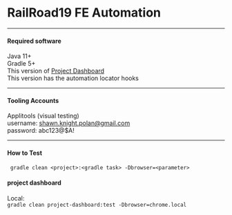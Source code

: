 # RailRoad19 FE Automation
<hr>

#### Required software
Java 11+<br>
Gradle 5+<br>
This version of [Project Dashboard](https://github.com/5hawnknight/railroad19-fe-app) <br>
This version has the automation locator hooks 
<hr>

#### Tooling Accounts
Applitools (visual testing)<br>
username: shawn.knight.polan@gmail.com
<br>
password: abc123@$A!
<hr>

#### How to Test
``` gradle clean <project>:<gradle task> -Dbrowser=<parameter>```

#### project dashboard
Local: <br>
`gradle clean project-dashboard:test -Dbrowser=chrome.local`














